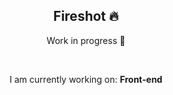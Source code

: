 <div  align="center">
<h2>Fireshot 🔥</h2>
<p>Work in progress 🚧</p><br/>
<p>I am currently working on: <b>Front-end</b></p>
</div>
